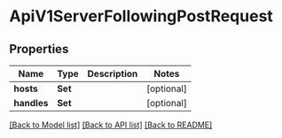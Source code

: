 # ApiV1ServerFollowingPostRequest

## Properties
Name | Type | Description | Notes
------------ | ------------- | ------------- | -------------
**hosts** | **Set<String>** |  | [optional] 
**handles** | **Set<String>** |  | [optional] 

[[Back to Model list]](../README.md#documentation-for-models) [[Back to API list]](../README.md#documentation-for-api-endpoints) [[Back to README]](../README.md)


